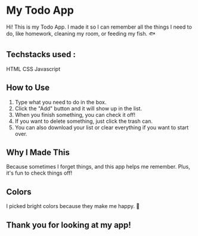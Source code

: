 # My Todo App

Hi! This is my Todo App. I made it so I can remember all the things I need to do, like homework, cleaning my room, or feeding my fish. 🐟

## Techstacks used :
HTML
CSS 
Javascript

## How to Use
1. Type what you need to do in the box.
2. Click the "Add" button and it will show up in the list.
3. When you finish something, you can check it off!
4. If you want to delete something, just click the trash can.
5. You can also download your list or clear everything if you want to start over.

## Why I Made This
Because sometimes I forget things, and this app helps me remember. Plus, it's fun to check things off!

## Colors
I picked bright colors because they make me happy. 🌈

## Thank you for looking at my app!

